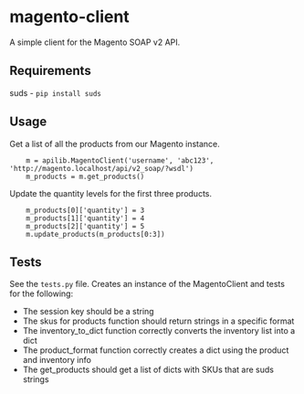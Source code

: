 

magento-client
==

A simple client for the Magento SOAP v2 API.

Requirements
--

suds - `pip install suds`


Usage
--

Get a list of all the products from our Magento instance.

```
    m = apilib.MagentoClient('username', 'abc123', 'http://magento.localhost/api/v2_soap/?wsdl')
    m_products = m.get_products()
```

Update the quantity levels for the first three products.

```
    m_products[0]['quantity'] = 3
    m_products[1]['quantity'] = 4
    m_products[2]['quantity'] = 5
    m.update_products(m_products[0:3])
```

Tests
--

See the `tests.py` file. Creates an instance of the MagentoClient and tests for the following:

- The session key should be a string
- The skus for products function should return strings in a specific format
- The inventory_to_dict function correctly converts the inventory list into a dict
- The product_format function correctly creates a dict using the product and inventory info
- The get_products should get a list of dicts with SKUs that are suds strings